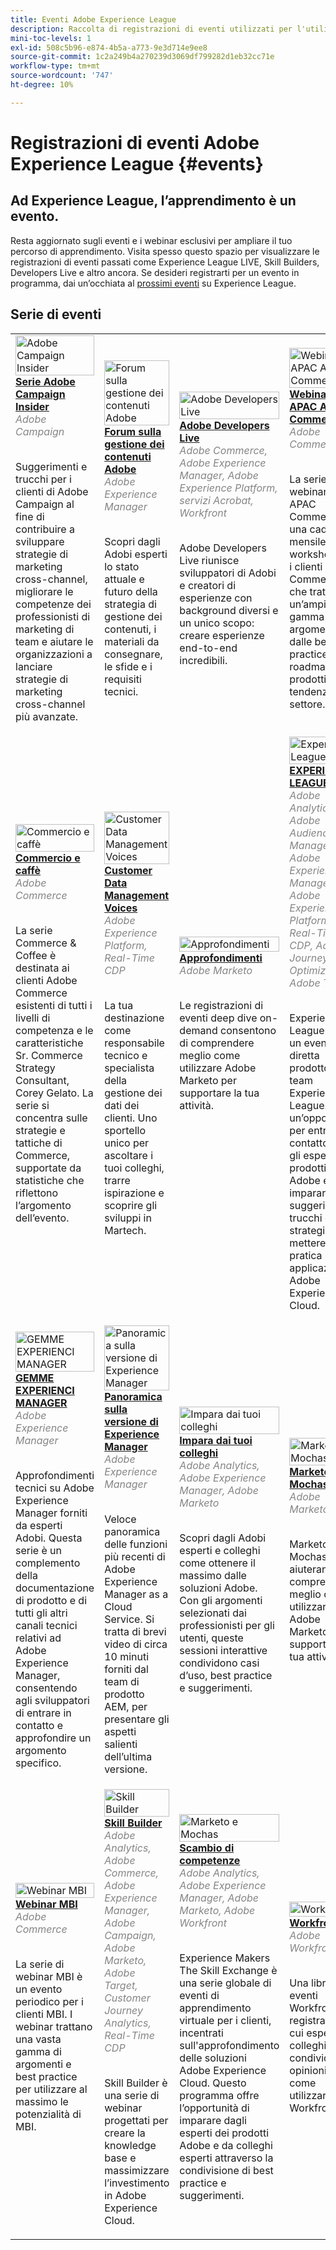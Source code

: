 ```yaml
---
title: Eventi Adobe Experience League
description: Raccolta di registrazioni di eventi utilizzati per l'utilizzo dei prodotti Adobe Enterprise
mini-toc-levels: 1
exl-id: 508c5b96-e874-4b5a-a773-9e3d714e9ee8
source-git-commit: 1c2a249b4a270239d3069df799282d1eb32cc71e
workflow-type: tm+mt
source-wordcount: '747'
ht-degree: 10%

---
```


# Registrazioni di eventi Adobe Experience League {#events}

## Ad Experience League, l’apprendimento è un evento.

Resta aggiornato sugli eventi e i webinar esclusivi per ampliare il tuo percorso di apprendimento. Visita spesso questo spazio per visualizzare le registrazioni di eventi passati come Experience League LIVE, Skill Builders, Developers Live e altro ancora. Se desideri registrarti per un evento in programma, dai un’occhiata al [prossimi eventi](https://%65xperienceleague.adobe.com/events/?lang=en) su Experience League.

## Serie di eventi

<table>
  <tr>
   <td>
      <a href="/help/adobe-campaign-insider/overview.md">
      <img style="width:100%" alt="Adobe Campaign Insider" src="https://cdn.experienceleague.adobe.com/thumb/exl-event-adobe-campaign-insider-series.png"/>      
      </a>
      <div>
         <a href="/help/adobe-campaign-insider/overview.md"><strong>Serie Adobe Campaign Insider</strong></a>
        <br/><em class="title is-size-7" style="color: #858585;"> Adobe Campaign</em>
      </div>
      <p>
        <br/>
         Suggerimenti e trucchi per i clienti di Adobe Campaign al fine di contribuire a sviluppare strategie di marketing cross-channel, migliorare le competenze dei professionisti di marketing di team e aiutare le organizzazioni a lanciare strategie di marketing cross-channel più avanzate.
      </p>
    </td>
   <td>
      <a href="/help/adobe-content-management-forum/overview.md">
      <img style="width:100%" alt="Forum sulla gestione dei contenuti Adobe" src="https://cdn.experienceleague.adobe.com/thumb/exl-event-adobe-content-management-forum.png"/>
      </a>
      <div>
         <a href="/help/adobe-content-management-forum/overview.md"><strong>Forum sulla gestione dei contenuti Adobe</strong></a>
        <br/><em class="title is-size-7" style="color: #858585;">Adobe Experience Manager</em>
      </div>
      <p>
        <br/>
         Scopri dagli Adobi esperti lo stato attuale e futuro della strategia di gestione dei contenuti, i materiali da consegnare, le sfide e i requisiti tecnici.
      </p>
    </td>
   <td>
      <a href="/help/adobe-developers-live/overview.md">
      <img style="width:100%" alt="Adobe Developers Live" src="https://cdn.experienceleague.adobe.com/thumb/exl-event-adobe-developers-live.png"/>
      </a>
      <div>
         <a href="/help/adobe-developers-live/overview.md"><strong>Adobe Developers Live</strong></a>
        <br/><em class="title is-size-7" style="color: #858585;">Adobe Commerce, Adobe Experience Manager, Adobe Experience Platform, servizi Acrobat, Workfront</em>
      </div>
      <p>
        <br/>
         Adobe Developers Live riunisce sviluppatori di Adobi e creatori di esperienze con background diversi e un unico scopo: creare esperienze end-to-end incredibili.
      </p>
    </td>
   <td>
      <a href="/help/apac-commerce/overview.md">
      <img style="width:100%" alt="Webinar APAC Adobe Commerce" src="https://cdn.experienceleague.adobe.com/thumb/exl-event-apac-commerce-series.png"/>
      </a>
      <div>
         <a href="/help/apac-commerce/overview.md"><strong>Webinar APAC Adobe Commerce</strong></a>
        <br/><em class="title is-size-7" style="color: #858585;">Adobe Commerce</em>
      </div>
      <p>
        <br/>
         La serie di webinar su APAC Commerce è una cadenza mensile di workshop per i clienti Adobe Commerce che tratta un’ampia gamma di argomenti, dalle best practice alla roadmap dei prodotti e alle tendenze del settore.
      </p>
    </td>
    </tr>
    <tr>
   <td>
      <a href="/help/commerce-and-coffee/overview.md">
      <img style="width:100%" alt="Commercio e caffè" src="https://cdn.experienceleague.adobe.com/thumb/exl-event-commerce-and-coffee.png"/>
      </a>
      <div>
         <a href="/help/commerce-and-coffee/overview.md"><strong>Commercio e caffè</strong></a>
        <br/><em class="title is-size-7" style="color: #858585;">Adobe Commerce</em>
      </div>
      <p>
        <br/>
         La serie Commerce &amp; Coffee è destinata ai clienti Adobe Commerce esistenti di tutti i livelli di competenza e le caratteristiche Sr. Commerce Strategy Consultant, Corey Gelato. La serie si concentra sulle strategie e tattiche di Commerce, supportate da statistiche che riflettono l’argomento dell’evento.
      </p>
    </td>
   <td>
      <a href="/help/customer-data-management-voices/overview.md">
      <img style="width:100%" alt="Customer Data Management Voices" src="https://cdn.experienceleague.adobe.com/thumb/exl-event-customer-data-management-voices.png"/>
      </a>
      <div>
         <a href="/help/customer-data-management-voices/overview.md"><strong>Customer Data Management Voices</strong></a>
        <br/><em class="title is-size-7" style="color: #858585;">Adobe Experience Platform, Real-Time CDP</em>
      </div>
      <p>
        <br/>
         La tua destinazione come responsabile tecnico e specialista della gestione dei dati dei clienti. Uno sportello unico per ascoltare i tuoi colleghi, trarre ispirazione e scoprire gli sviluppi in Martech.
      </p>
    </td>
   <td>
      <a href="/help/deep-dives/overview.md">
      <img style="width:100%" alt="Approfondimenti" src="https://cdn.experienceleague.adobe.com/thumb/exl-event-deep-dives.png"/>
      </a>
      <div>
         <a href="/help/deep-dives/overview.md"><strong>Approfondimenti</strong></a>
        <br/><em class="title is-size-7" style="color: #858585;">Adobe Marketo</em>
      </div>
      <p>
        <br/>
         Le registrazioni di eventi deep dive on-demand consentono di comprendere meglio come utilizzare Adobe Marketo per supportare la tua attività.
      </p>
    </td>
   <td>
      <a href="/help/experience-league-live/overview.md">
      <img style="width:100%" alt="Experience League LIVE" src="https://cdn.experienceleague.adobe.com/thumb/exl-event-experience-league-live.png"/>
      </a>
      <div>
         <a href="/help/experience-league-live/overview.md"><strong>EXPERIENCE LEAGUE LIVE</strong></a>
        <br/><em class="title is-size-7" style="color: #858585;">Adobe Analytics, Adobe Audience Manager, Adobe Experience Manager, Adobe Experience Platform, Real-Time CDP, Adobe Journey Optimizer, Adobe Target </em>
      </div>
      <p>
        <br/>
         Experience League LIVE è un evento in diretta prodotto dal team Experience League. È un’opportunità per entrare in contatto con gli esperti dei prodotti Adobe e imparare suggerimenti, trucchi e strategie da mettere in pratica nelle applicazioni Adobe Experience Cloud.
      </p>
    </td>
  <tr>  
   <td>
      <a href="/help/experience-manager-gems/overview.md">
      <img style="width:100%" alt="GEMME EXPERIENCI MANAGER" src="https://cdn.experienceleague.adobe.com/thumb/exl-event-aem-gems.png"/>
      </a>
      <div>
         <a href="/help/experience-manager-gems/overview.md"><strong>GEMME EXPERIENCI MANAGER</strong></a>
        <br/><em class="title is-size-7" style="color: #858585;">Adobe Experience Manager</em>
      </div>
      <p>
        <br/>
         Approfondimenti tecnici su Adobe Experience Manager forniti da esperti Adobi. Questa serie è un complemento della documentazione di prodotto e di tutti gli altri canali tecnici relativi ad Adobe Experience Manager, consentendo agli sviluppatori di entrare in contatto e approfondire un argomento specifico.
      </p>
    </td>
    <td>
      <a href="/help/experience-manager-release-overview/overview.md">
      <img style="width:100%" alt="Panoramica sulla versione di Experience Manager" src="https://cdn.experienceleague.adobe.com/thumb/exl-event-experience-manager-release-overview.png"/>
      </a>
      <div>
         <a href="/help/experience-manager-release-overview/overview.md"><strong>Panoramica sulla versione di Experience Manager</strong></a>
        <br/><em class="title is-size-7" style="color: #858585;">Adobe Experience Manager</em>
      </div>
      <p>
        <br/>
         Veloce panoramica delle funzioni più recenti di Adobe Experience Manager as a Cloud Service. Si tratta di brevi video di circa 10 minuti forniti dal team di prodotto AEM, per presentare gli aspetti salienti dell’ultima versione.
      </p>
    </td>
    <td>
      <a href="/help/learn-from-your-peers/overview.md">
      <img style="width:100%" alt="Impara dai tuoi colleghi" src="https://cdn.experienceleague.adobe.com/thumb/exl-event-learn-from-your-peers.png"/>
      </a>
      <div>
         <a href="/help/learn-from-your-peers/overview.md"><strong>Impara dai tuoi colleghi</strong></a>
        <br/><em class="title is-size-7" style="color: #858585;">Adobe Analytics, Adobe Experience Manager, Adobe Marketo</em>
      </div>
      <p>
        <br/>
         Scopri dagli Adobi esperti e colleghi come ottenere il massimo dalle soluzioni Adobe. Con gli argomenti selezionati dai professionisti per gli utenti, queste sessioni interattive condividono casi d’uso, best practice e suggerimenti.
      </p>
    </td>
   <td>
      <a href="/help/marketo-and-mochas/overview.md">
      <img style="width:100%" alt="Marketo e Mochas" src="https://cdn.experienceleague.adobe.com/thumb/exl-event-marketo-and-mochas.png"/>
      </a>
      <div>
         <a href="/help/marketo-and-mochas/overview.md"><strong>Marketo e Mochas</strong></a>
        <br/><em class="title is-size-7" style="color: #858585;">Adobe Marketo</em>
      </div>
      <p>
        <br/>
         Marketo e Mochas ti aiuteranno a comprendere meglio come utilizzare Adobe Marketo per supportare la tua attività.
      </p>
    </td>
  </tr>
  <tr>  
    <td>
      <a href="/help/mbi-webinars/overview.md">
      <img style="width:100%" alt="Webinar MBI" src="https://cdn.experienceleague.adobe.com/thumb/exl-event-mbi-webinars.png"/>
      </a>
      <div>
         <a href="/help/mbi-webinars/overview.md"><strong>Webinar MBI</strong></a>
        <br/><em class="title is-size-7" style="color: #858585;">Adobe Commerce</em>
      </div>
      <p>
        <br/>
         La serie di webinar MBI è un evento periodico per i clienti MBI. I webinar trattano una vasta gamma di argomenti e best practice per utilizzare al massimo le potenzialità di MBI.
      </p>
    </td>
    <td>
      <a href="/help/skill-builder/overview.md">
      <img style="width:100%" alt="Skill Builder" src="https://cdn.experienceleague.adobe.com/thumb/exl-event-skill-builders.png"/>
      </a>
      <div>
         <a href="/help/skill-builder/overview.md"><strong>Skill Builder</strong></a>
        <br/><em class="title is-size-7" style="color: #858585;">Adobe Analytics, Adobe Commerce, Adobe Experience Manager, Adobe Campaign, Adobe Marketo, Adobe Target, Customer Journey Analytics, Real-Time CDP</em>
      </div>
      <p>
        <br/>
         Skill Builder è una serie di webinar progettati per creare la knowledge base e massimizzare l’investimento in Adobe Experience Cloud.
      </p>
    </td>
   <td>
      <a href="/help/skill-exchange/overview.md">
      <img style="width:100%" alt="Marketo e Mochas" src="https://cdn.experienceleague.adobe.com/thumb/exl-event-skill-exchange.png"/>
      </a>
      <div>
         <a href="/help/skill-exchange/overview.md"><strong>Scambio di competenze</strong></a>
        <br/><em class="title is-size-7" style="color: #858585;">Adobe Analytics, Adobe Experience Manager, Adobe Marketo, Adobe Workfront</em>
      </div>
      <p>
        <br/>
         Experience Makers The Skill Exchange è una serie globale di eventi di apprendimento virtuale per i clienti, incentrati sull'approfondimento delle soluzioni Adobe Experience Cloud. Questo programma offre l’opportunità di imparare dagli esperti dei prodotti Adobe e da colleghi esperti attraverso la condivisione di best practice e suggerimenti.
      </p>
    </td>
    <td>
      <a href="/help/workfront/overview.md">
      <img style="width:100%" alt="Workfront" src="https://cdn.experienceleague.adobe.com/thumb/exl-event-workfront.png"/>
      </a>
      <div>
         <a href="/help/workfront/overview.md"><strong>Workfront</strong></a>
        <br/><em class="title is-size-7" style="color: #858585;">Adobe Workfront</em>
      </div>
      <p>
        <br/>
         Una libreria di eventi Workfront registrati in cui esperti e colleghi condividono opinioni su come utilizzare Workfront.
      </p>
    </td>
  </tr>    
</table>
